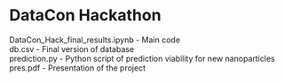 # DataCon Hackathon
DataCon_Hack_final_results.ipynb - Main code \
db.csv - Final version of database \
prediction.py - Python script of prediction viability for new nanoparticles \
pres.pdf - Presentation of the project
